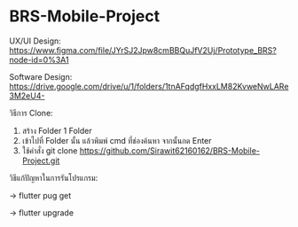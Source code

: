 # BRS-Mobile-Project

UX/UI Design: https://www.figma.com/file/JYrSJ2Jpw8cmBBQuJfV2Uj/Prototype_BRS?node-id=0%3A1

Software Design: https://drive.google.com/drive/u/1/folders/1tnAFqdgfHxxLM82KvweNwLARe3M2eU4-

วิธีการ Clone:
1. สร้าง Folder 1 Folder
2. เข้าไปที่ Folder นั้น แล้วพิมพ์ cmd ที่ช่องค้นหา จากนั้นกด Enter
3. ใช้คําสั่ง git clone https://github.com/Sirawit62160162/BRS-Mobile-Project.git

วิธีแก้ปัญหาในการรันโปรแกรม:

  -> flutter pug get
  
  -> flutter upgrade
